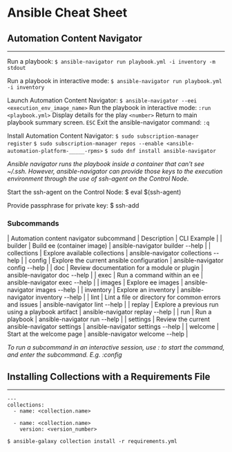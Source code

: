 # Ansible Cheat Sheet

## Automation Content Navigator
---

Run a playbook: 
`$ ansible-navigator run playbook.yml -i inventory -m stdout` 

Run a playbook in interactive mode: 
`$ ansible-navigator run playbook.yml -i inventory` 

Launch Automation Content Navigator: 
`$ ansible-navigator --eei <execution_env_image_name>` 
Run the playbook in interactive mode:
`:run <playbook.yml>` 
Display details for the play 
`<number>` 
Return to main playbook summary screen. 
`ESC` 
Exit the ansible-navigator command: 
`:q` 

Install Automation Content Navigator:
`$ sudo subscription-manager register`
`$ sudo subscription-manager repos --enable <ansible-automation-platform-_____-rpms>`
`$ sudo dnf install ansible-navigator`

*Ansible navigator runs the playbook inside a container that can't see ~/.ssh. However, ansible-navigator can provide those keys to the execution environment through the use of ssh-agent on the Control Node.* 

Start the ssh-agent on the Control Node: 
$ eval $(ssh-agent)

Provide passphrase for private key: 
$ ssh-add

### Subcommands 
| Automation content navigator subcommand | Description | CLI Example |
| builder | Build ee (container image) | ansible-navigator builder --help |
| collections | Explore available collections | ansible-navigator collections --help |
| config | Explore the current ansible configuration | ansible-navigator config --help |
| doc | Review documentation for a module or plugin | ansible-navigator doc --help |
| exec | Run a command within an ee | ansible-navigator exec --help |
| images | Explore ee images | ansible-navigator images --help |
| inventory | Explore an inventory | ansible-navigator inventory --help |
| lint | Lint a file or directory for common errors and issues | ansible-navigator lint --help |
| replay | Explore a previous run using a playbook artifact | ansible-navigator replay --help |
| run | Run a playbook | ansible-navigator run --help |
| settings | Review the current ansible-navigator settings | ansible-navigator settings --help |
| welcome | Start at the welcome page | ansible-navigator welcome --help |

*To run a subcommand in an interactive session, use : to start the command, and enter the subcommand. E.g. :config* 

## Installing Collections with a Requirements File 
--- 

```
---
collections:
  - name: <collection.name>

  - name: <collection.name>
    version: <version_number>
```

`$ ansible-galaxy collection install -r requirements.yml`


